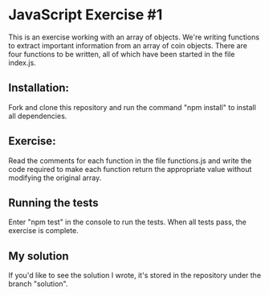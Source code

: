 # JavaScript Exercise #1

This is an exercise working with an array of objects. We're writing functions to extract important information from an array of coin objects. There are four functions to be written, all of which have been started in the file index.js.

## Installation:
Fork and clone this repository and run the command "npm install" to install all dependencies.

## Exercise:
Read the comments for each function in the file functions.js and write the code required to make each function return the appropriate value without modifying the original array.

## Running the tests
Enter "npm test" in the console to run the tests. When all tests pass, the exercise is complete.

## My solution
If you'd like to see the solution I wrote, it's stored in the repository under the branch "solution".
